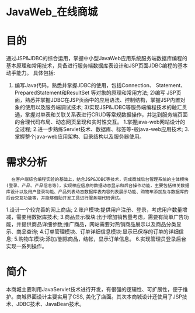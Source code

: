 # JavaWeb_在线商城
# 目的
   通过JSP&JDBC的综合运用，掌握中小型JavaWeb应用系统服务端数据库编程的基本原理和常用技术，具备进行服务端数据库表设计和JSP页面JDBC编程的基本动手能力。
   具体包括:
1) 编写Java代码，熟悉并掌握JDBC的使用，包括Connection、 Statement、PreparedStatement和ResultSet 等对象的原理和常用方法;
2)编写 JSP页面，熟悉并掌握JDBC在JSP页面中的应用语法、控制结构，掌握JSP内置对象的使用以及服务端调试技术;
3)实现JSP&JDBC等服务端编程技术的融汇贯通，掌握对单表和关联关系表进行CRUD等常规数据操作，并达到服务端页面的合理代码布局、动态网页呈现和实时性交互。
1.掌握java-web网站设计的全过程;
2.进一步熟练Servlet技术、数据库、标签等-般java-web应用技术;
3.掌握整个java-web应用架构、目录结构以及服务器使用。

# 需求分析
      在客户端综合编程实验的基础上，结合JSP&JDBC等技术，完成商城后台管理系统的主体模块(登录、产品、产品信息等)，实现相应信息的数据动态显示和后台操作功能，主要包括相关数据库设计以及用户登录功能、产品列表动态数据库表内容列表展示功能、购物车添加及与数据库的后台交互功能等，并能够借助开发工具进行服务端代码调试。
1.设计一个较完善的网上商店;
2.账户模块:提供用户注册、登录，考虑用户数量增减，需要用数据库技术;
3.商品显示模块:出于增加销售量考虑，需要有简单广告功能，并提供商品详细参数;推广商品，网站需要对热销商品展示以及商品分类显示、商品查询;
4.订单管理模块、订单详细信息模块:显示已保存的订单的详细信息;
5.购物车模块:添加/删除商品，结帐，显示订单信息。
6.实现管理员登录后台实现一系列操作。

# 简介
本商城主要利用JavaServlet技术进行开发，有很强的逻辑性、可扩展性，便于维护。商城界面设计主要实用了CSS, 美化了店面。其次本商城设计还使用了JSP技术、JDBC技术、JavaBean技术。
